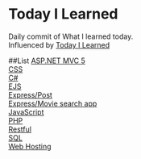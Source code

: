 # Today I Learned
Daily commit of What I learned today.<br>
Influenced by [Today I Learned](https://github.com/thoughtbot/til)

##List
[ASP.NET MVC 5](https://github.com/reoim/TIL/tree/master/ASP.NET%20MVC%205)<br>
[CSS](https://github.com/reoim/TIL/blob/master/CSS.md)<br>
[C#](https://github.com/reoim/TIL/tree/master/C%23)<br>
[EJS](https://github.com/reoim/TIL/tree/master/WebDevBootcamp/EJSexercise)<br>
[Express/Post](https://github.com/reoim/TIL/tree/master/WebDevBootcamp/PostRequestDemo)<br>
[Express/Movie search app](https://github.com/reoim/TIL/tree/master/WebDevBootcamp/APIs/MovieSearchApp)<br>
[JavaScript](https://github.com/reoim/TIL/tree/master/JavaScript)<br>
[PHP](https://github.com/reoim/TIL/blob/master/PHP.md)<br>
[Restful](https://github.com/reoim/TIL/blob/master/WebDevBootcamp/restful_7route.md)<br>
[SQL](https://github.com/reoim/TIL/blob/master/SQL.md)<br>
[Web Hosting](https://github.com/reoim/TIL/blob/master/Web%20Hosting.md)<br>


